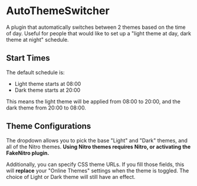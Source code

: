 # AutoThemeSwitcher

A plugin that automatically switches between 2 themes based on the time of day. Useful for people that would like to set up a "light theme at day, dark theme at night" schedule.

## Start Times

The default schedule is:
- Light theme starts at 08:00
- Dark theme starts at 20:00

This means the light theme will be applied from 08:00 to 20:00, and the dark theme from 20:00 to 08:00.

## Theme Configurations

The dropdown allows you to pick the base "Light" and "Dark" themes, and all of the Nitro themes. **Using Nitro themes requires Nitro, or activating the FakeNitro plugin.**

Additionally, you can specify CSS theme URLs. If you fill those fields, this will **replace** your "Online Themes" settings when the theme is toggled. The choice of Light or Dark theme will still have an effect.
